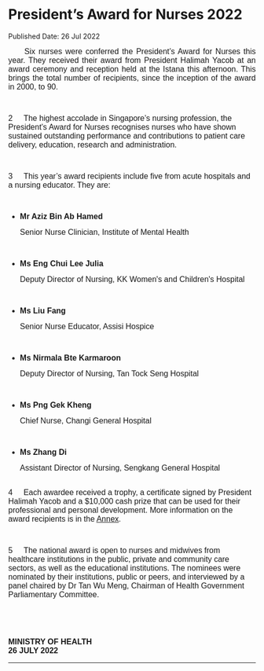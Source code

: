 <html>
    <meta http-equiv="Content-Type" content="text/html; charset=utf-8"/>
    <meta charset="utf-8"/>
    <title>President’s Award for Nurses 2022</title>
    <body><h1>President’s Award for Nurses 2022</h1>
    <p>Published Date: 26 Jul 2022</p> <p style="text-align: justify;"><span style="font-family: Arial; font-size: 16px;">&nbsp; &nbsp; &nbsp;Six nurses were conferred the President’s Award for Nurses this year. They received their award from President Halimah Yacob at an award ceremony and reception held at the Istana this afternoon. This brings the total number of recipients, since the inception of the award in 2000, to 90.</span></p> <p style="text-align: justify;"><span style="font-family: Arial; font-size: 16px;"><span>&nbsp;</span></span></p> <p><span style="font-family: Arial; font-size: 16px;"><span>2&nbsp; &nbsp; &nbsp;The highest accolade in Singapore’s nursing profession, the President’s Award for Nurses recognises nurses who have shown sustained outstanding performance and contributions to patient care delivery, education, research and administration.</span></span><p><span style="font-family: Arial; font-size: 16px;"><span>&nbsp;</span></span></p></p><p><span style="font-family: Arial; font-size: 16px;"><span>3&nbsp; &nbsp; &nbsp;This year’s award recipients include five from acute hospitals and a nursing educator. They are:</span></span><p><span style="font-family: Arial; font-size: 16px;"><span>&nbsp;</span></span></p></p><ul><li><span style="font-family: Arial; font-size: 16px;"><span><strong>Mr Aziz Bin Ab Hamed</strong></span></span><p><span style="font-family: Arial; font-size: 16px;"><span>Senior Nurse Clinician, Institute of Mental Health</span></span></p><p><span style="font-family: Arial; font-size: 16px;"><span>&nbsp;</span></span></p></li></ul><ul><li><span style="font-family: Arial; font-size: 16px;"><span><strong>Ms Eng Chui Lee Julia</strong></span></span><p><span style="font-family: Arial; font-size: 16px;"><span>Deputy Director of Nursing, KK Women's and Children's Hospital </span></span></p><p><span style="font-family: Arial; font-size: 16px;"><span><strong>&nbsp;</strong></span></span></p></li></ul><ul><li><span style="font-family: Arial; font-size: 16px;"><span><strong>Ms Liu Fang</strong></span></span><p><span style="font-family: Arial; font-size: 16px;"><span>Senior Nurse Educator, Assisi Hospice</span></span></p><p><span style="font-family: Arial; font-size: 16px;"><span>&nbsp;</span></span></p></li></ul><ul><li><span style="font-family: Arial; font-size: 16px;"><span><strong>Ms Nirmala Bte Karmaroon</strong></span></span><p><span style="font-family: Arial; font-size: 16px;"><span>Deputy Director of Nursing, Tan Tock Seng Hospital</span></span></p><p><span style="font-family: Arial; font-size: 16px;"><span>&nbsp;</span></span></p></li></ul><ul><li><span style="font-family: Arial; font-size: 16px;"><span><strong>Ms Png Gek Kheng</strong></span></span><p><span style="font-family: Arial; font-size: 16px;"><span>Chief Nurse, Changi General Hospital</span></span></p></li></ul><p><span style="font-family: Arial; font-size: 16px;"><span>&nbsp;</span></span></p><ul><li><span style="font-family: Arial; font-size: 16px;"><span><strong>Ms Zhang Di</strong></span></span><p><span style="font-family: Arial; font-size: 16px;"><span>Assistant Director of Nursing, Sengkang General Hospital</span></span></p></li></ul><p><span style="font-family: Arial; font-size: 16px;"><span><br>4&nbsp; &nbsp; &nbsp;Each awardee received a trophy, a certificate signed by President Halimah Yacob and a $10,000 cash prize that can be used for their professional and personal development. More information on the award recipients is in the <u><a href="/docs/librariesprovider5/pressroom/press-releases/annex8d3314aec64b4f108e8c26df578e9cad.pdf?sfvrsn=6d785b13_0" title="Annex">Annex</a></u>. </span></span></p><p><span style="font-family: Arial; font-size: 16px;"><span>&nbsp;</span></span></p><p><span style="font-family: Arial; font-size: 16px;"><span>5&nbsp; &nbsp; &nbsp;The national award is open to nurses and midwives from healthcare institutions in the public, private and community care sectors, as well as the educational institutions. The nominees were nominated by their institutions, public or peers, and interviewed by a panel chaired by Dr Tan Wu Meng, Chairman of Health Government Parliamentary Committee.</span></span></p> <p><span style="font-family: Arial; font-size: 16px;">&nbsp;</span></p> <p><span style="font-family: Arial; font-size: 16px;">&nbsp;</span></p> <div style="padding: 0cm 0cm 1pt; border-top: none; border-right: none; border-bottom-width: 1pt; border-bottom-style: solid; border-left: none;"> <p style="padding: 0cm; border: none;"><strong><span style="font-family: Arial;"><span style="font-size: 16px;">MINISTRY OF HEALTH<br></span></span></strong><strong><span style="font-family: Arial; font-size: 16px;">26 JULY 2022</span></strong><br></p> </div></body>
</html>